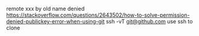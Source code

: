 remote xxx by old name denied
https://stackoverflow.com/questions/2643502/how-to-solve-permission-denied-publickey-error-when-using-git
ssh -vT git@github.com
use ssh to clone
